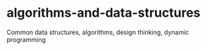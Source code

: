 # algorithms-and-data-structures
Common data structures, algorithms, design thinking, dynamic programming
